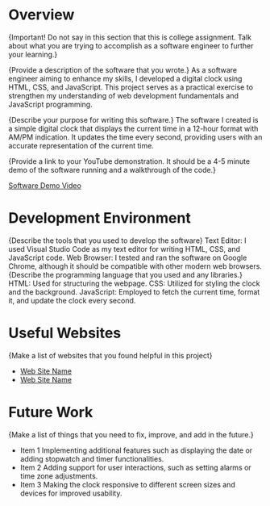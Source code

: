 # Overview

{Important! Do not say in this section that this is college assignment. Talk about what you are trying to accomplish as a software engineer to further your learning.}

{Provide a description of the software that you wrote.}
As a software engineer aiming to enhance my skills, I developed a digital clock using HTML, CSS, and JavaScript. This project serves as a practical exercise to strengthen my understanding of web development fundamentals and JavaScript programming.

{Describe your purpose for writing this software.}
The software I created is a simple digital clock that displays the current time in a 12-hour format with AM/PM indication. It updates the time every second, providing users with an accurate representation of the current time.

{Provide a link to your YouTube demonstration. It should be a 4-5 minute demo of the software running and a walkthrough of the code.}

[Software Demo Video]()

# Development Environment

{Describe the tools that you used to develop the software}
Text Editor: I used Visual Studio Code as my text editor for writing HTML, CSS, and JavaScript code.
Web Browser: I tested and ran the software on Google Chrome, although it should be compatible with other modern web browsers.
{Describe the programming language that you used and any libraries.}
HTML: Used for structuring the webpage.
CSS: Utilized for styling the clock and the background.
JavaScript: Employed to fetch the current time, format it, and update the clock every second.
# Useful Websites

{Make a list of websites that you found helpful in this project}

- [Web Site Name]()
- [Web Site Name]()

# Future Work

{Make a list of things that you need to fix, improve, and add in the future.}

- Item 1
Implementing additional features such as displaying the date or adding stopwatch and timer functionalities.
- Item 2
Adding support for user interactions, such as setting alarms or time zone adjustments.
- Item 3
Making the clock responsive to different screen sizes and devices for improved usability.